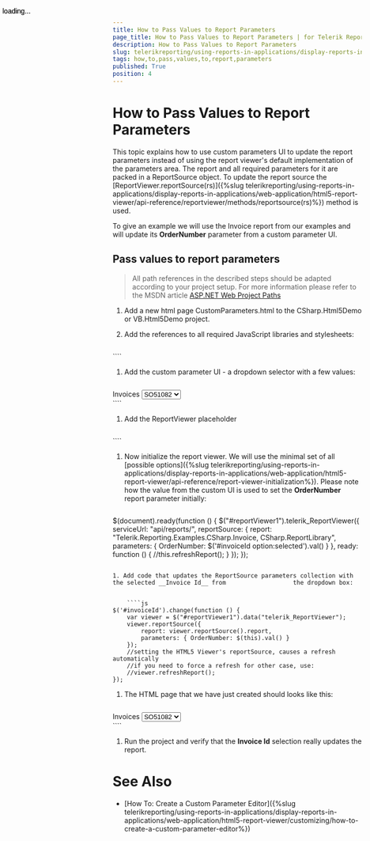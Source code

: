 ```yaml
---
title: How to Pass Values to Report Parameters
page_title: How to Pass Values to Report Parameters | for Telerik Reporting Documentation
description: How to Pass Values to Report Parameters
slug: telerikreporting/using-reports-in-applications/display-reports-in-applications/web-application/html5-report-viewer/customizing/how-to-pass-values-to-report-parameters
tags: how,to,pass,values,to,report,parameters
published: True
position: 4
---
```


# How to Pass Values to Report Parameters



This topic explains how to use custom parameters UI to update the report parameters instead of using the report viewer's default         implementation of the parameters area. The report and all required parameters for it are packed in a ReportSource object.         To update the report source the [ReportViewer.reportSource(rs)]({%slug telerikreporting/using-reports-in-applications/display-reports-in-applications/web-application/html5-report-viewer/api-reference/reportviewer/methods/reportsource(rs)%}) method is used.       

To give an example we will use the Invoice report from our examples and will update its __OrderNumber__ parameter         from a custom parameter UI.       

## Pass values to report parameters

> All path references in the described steps should be adapted according             to your project setup. For more information please refer to the MSDN article              [ASP.NET Web Project Paths](http://msdn.microsoft.com/en-us/library/ms178116.aspx) 

1. Add a new html page CustomParameters.html to the CSharp.Html5Demo or VB.Html5Demo project.

1. Add the references to all required JavaScript libraries and stylesheets:

    
    ````html
<!DOCTYPE html>
<html xmlns="http://www.w3.org/1999/xhtml">
<head>
    <title>Telerik HTML5 Report Viewer</title>
    <meta name="viewport" content="width=device-width, initial-scale=1, maximum-scale=1" />
    <script src="https://ajax.googleapis.com/ajax/libs/jquery/3.3.1/jquery.min.js"></script>
    <link href="/kendo/styles/kendo.common.min.css" rel="stylesheet" />
    <link href="/kendo/styles/kendo.blueopal.min.css" rel="stylesheet" />
    <script src="/ReportViewer/js/telerikReportViewer.kendo- {{site.buildversion}}.min.js"></script>
    <script src="/ReportViewer/js/telerikReportViewer- {{site.buildversion}}.min.js"></script>
    <style>
        #reportViewer1 {
            position: absolute;
            left: 5px;
            right: 5px;
            top: 40px;
            bottom: 5px;
            font-family: 'segoe ui', 'ms sans serif';
            overflow: hidden;
        }
    </style>
</head>
````

1. Add the custom parameter UI - a dropdown selector with a few values:

    
    ````html
<div id="invoiceIdSelector">
    <label for="invoiceId">Invoices</label>
    <select id="invoiceId" title="Select the Invoice ID">
        <option value="SO51081">SO51081</option>
        <option value="SO51082" selected="selected">SO51082</option>
        <option value="SO51083">SO51083</option>
    </select>
</div>
````

1. Add the ReportViewer placeholder

    
    ````html
<div id="reportViewer1">
    loading...
</div>
````

1. Now initialize the report viewer. We will use the minimal set of all                   [possible options]({%slug telerikreporting/using-reports-in-applications/display-reports-in-applications/web-application/html5-report-viewer/api-reference/report-viewer-initialization%}).                   Please note how the value from the custom UI is used to set the __OrderNumber__ report parameter initially:                 

    
    ````js
$(document).ready(function () {
    $("#reportViewer1").telerik_ReportViewer({
        serviceUrl: "api/reports/",
        reportSource: {
            report: "Telerik.Reporting.Examples.CSharp.Invoice, CSharp.ReportLibrary",
            parameters: { OrderNumber: $('#invoiceId option:selected').val() }
        },
        ready: function () {
            //this.refreshReport();
        }
    });
});
````

1. Add code that updates the ReportSource parameters collection with the selected __Invoice Id__ from                   the dropdown box:                 

    
    ````js
$('#invoiceId').change(function () {
    var viewer = $("#reportViewer1").data("telerik_ReportViewer");
    viewer.reportSource({
        report: viewer.reportSource().report,
        parameters: { OrderNumber: $(this).val() }
    });
    //setting the HTML5 Viewer's reportSource, causes a refresh automatically
    //if you need to force a refresh for other case, use:
    //viewer.refreshReport();
});
````

1. The HTML page that we have just created should looks like this:

    
    ````html
<!DOCTYPE html>
<html xmlns="http://www.w3.org/1999/xhtml">
<head>
    <title>Telerik HTML5 Report Viewer Demo With Custom Parameter</title>
    <meta name="viewport" content="width=device-width, initial-scale=1, maximum-scale=1" />
    <script src="https://ajax.googleapis.com/ajax/libs/jquery/3.3.1/jquery.min.js"></script>
    <link href="https://kendo.cdn.telerik.com/ {{site.kendosubsetversion}} /styles/kendo.common.min.css" rel="stylesheet" />
    <link href="https://kendo.cdn.telerik.com/token>kendosubsetversion</token>/styles/kendo.blueopal.min.css" rel="stylesheet" />
    <script src="/ReportViewer/js/telerikReportViewer.kendo.<token>buildversion</token>.min.js"></script>
    <script src="ReportViewer/js/telerikReportViewer- {{site.buildversion}}.min.js"></script>
    <style>
        #reportViewer1 {
            position: absolute;
            left: 5px;
            right: 5px;
            top: 40px;
            bottom: 5px;
            overflow: hidden;
            font-family: Verdana, Arial;
        }
    </style>
</head>
<body>
    <div id="invoiceIdSelector">
        <label for="invoiceId">Invoices</label>
        <select id="invoiceId" title="Select the Invoice ID">
            <option value="SO51081">SO51081</option>
            <option value="SO51082" selected="selected">SO51082</option>
            <option value="SO51083">SO51083</option>
        </select>
    </div>
    <div id="reportViewer1">
        loading...
    </div>
    <script type="text/javascript">
        $(document).ready(function () {
            $("#reportViewer1").telerik_ReportViewer({
                    serviceUrl: "api/reports/",
                    reportSource: {
                        report: "Telerik.Reporting.Examples.CSharp.Invoice, CSharp.ReportLibrary",
                        parameters: { OrderNumber: $('#invoiceId option:selected').val() }
                    },
              });
          });
            $('#invoiceId').change(function () {
                var viewer = $("#reportViewer1").data("telerik_ReportViewer");
                viewer.reportSource({
                    report: viewer.reportSource().report,
                    parameters: { OrderNumber: $(this).val() }
                });
                //setting the HTML5 Viewer's reportSource, causes a refresh automatically
                //if you need to force a refresh for other case, use:
                //viewer.refreshReport();
            });
    </script>
</body>
</html>
````

1. Run the project and verify that the __Invoice Id__ selection really updates the report.                 

# See Also

 

* [How To: Create a Custom Parameter Editor]({%slug telerikreporting/using-reports-in-applications/display-reports-in-applications/web-application/html5-report-viewer/customizing/how-to-create-a-custom-parameter-editor%})

